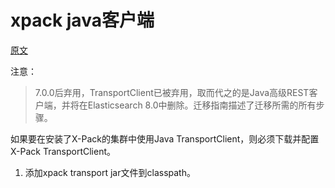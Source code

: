 # xpack java客户端
[原文](https://www.elastic.co/guide/en/elasticsearch/reference/7.3/setup-xpack-client.html)

注意：
> 7.0.0后弃用，TransportClient已被弃用，取而代之的是Java高级REST客户端，并将在Elasticsearch 8.0中删除。迁移指南描述了迁移所需的所有步骤。

如果要在安装了X-Pack的集群中使用Java TransportClient，则必须下载并配置X-Pack TransportClient。

1. 添加xpack transport jar文件到classpath。